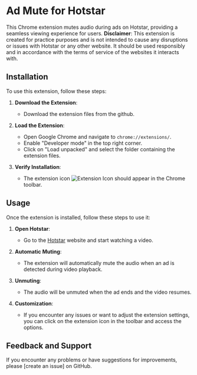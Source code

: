 # Ad Mute for Hotstar

This Chrome extension mutes audio during ads on Hotstar, providing a seamless viewing experience for users.
**Disclaimer**: This extension is created for practice purposes and is not intended to cause any disruptions or issues with Hotstar or any other website. It should be used responsibly and in accordance with the terms of service of the websites it interacts with.

## Installation

To use this extension, follow these steps:

1. **Download the Extension**:

   - Download the extension files from the github.

2. **Load the Extension**:

   - Open Google Chrome and navigate to `chrome://extensions/`.
   - Enable "Developer mode" in the top right corner.
   - Click on "Load unpacked" and select the folder containing the extension files.

3. **Verify Installation**:
   - The extension icon ![Extension Icon](icon.png) should appear in the Chrome toolbar.

## Usage

Once the extension is installed, follow these steps to use it:

1. **Open Hotstar**:

   - Go to the [Hotstar](https://www.hotstar.com/) website and start watching a video.

2. **Automatic Muting**:

   - The extension will automatically mute the audio when an ad is detected during video playback.

3. **Unmuting**:

   - The audio will be unmuted when the ad ends and the video resumes.

4. **Customization**:
   - If you encounter any issues or want to adjust the extension settings, you can click on the extension icon in the toolbar and access the options.

## Feedback and Support

If you encounter any problems or have suggestions for improvements, please [create an issue] on GitHub.

